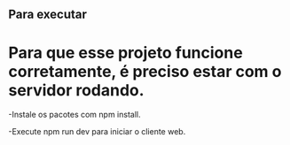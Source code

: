 ## Para executar 

# Para que esse projeto funcione corretamente, é preciso estar com o servidor rodando.

-Instale os pacotes com npm install.

-Execute npm run dev para iniciar o cliente web.
